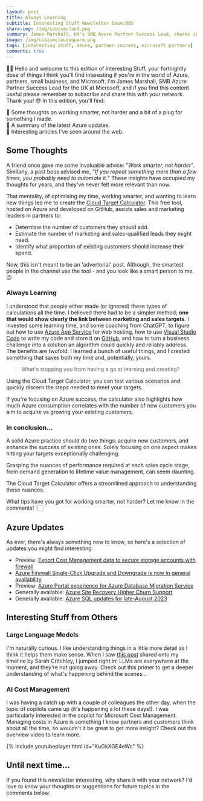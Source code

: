 ```yaml
---
layout: post
title: Always Learning
subtitle: Interesting Stuff Newsletter &num;005
share-img: /img/cubismcloud.png
summary: James Marshall, UK's SMB Azure Partner Success Lead, shares insights on working smart, Azure updates & introduces the Cloud Target Calculator to optimize marketing & sales targets. Dive in for tips & Azure news! 😎 #Azure #Microsoft
image: /img/cubismcloudsquare.png
tags: [interesting stuff, azure, partner success, microsoft partners]
comments: true
---
```


👋🏻 Hello and welcome to this edition of Interesting Stuff, your fortnightly dose of things I think you'll find interesting if you're in the world of Azure, partners, small business, and Microsoft. I'm James Marshall, SMB Azure Partner Success Lead for the UK at Microsoft, and if you find this content useful please remember to subscribe and share this with your network. Thank you! 😎
In this edition, you'll find:

💭 Some thoughts on working smarter, not harder and a bit of a plug for something I made.<br>
📝 A summary of the latest Azure updates.<br>
📰 Interesting articles I've seen around the web.<br>

## Some Thoughts
A friend once gave me some invaluable advice: "*Work smarter, not harder*". Similarly, a past boss advised me, "*If you repeat something more than a few times, you probably need to automate it.*" These insights have occupied my thoughts for years, and they've never felt more relevant than now.

That mentality, of optimising my time, working smarter, and wanting to learn new things led me to create the [Cloud Target Calculator](https://targetcalculator.cloud). This free tool, hosted on Azure and developed on GitHub, assists sales and marketing leaders in partners to:

- Determine the number of customers they should add.
- Estimate the number of marketing and sales-qualified leads they might need.
- Identify what proportion of existing customers should increase their spend.

Now, this isn't meant to be an 'advertorial' post. Although, the smartest people in the channel use the tool - and you look like a smart person to me. 😉

### Always Learning

I understood that people either made (or ignored) these types of calculations all the time. I believed there had to be a simpler method; **one that would show clearly the link between marketing and sales targets**. I invested some learning time, and some coaching from ChatGPT, to figure out how to use [Azure App Service](https://learn.microsoft.com/en-us/azure/app-service/overview) for web hosting, how to use [Visual Studio Code](https://code.visualstudio.com/) to write my code and store it on [GitHub](https://github.com/), and how to turn a business challenge into a solution an algorithm could quickly and reliably address. The benefits are twofold: I learned a bunch of useful things, and I created something that saves both my time and, potentially, yours.

> What's stopping you from having a go at learning and creating?

Using the Cloud Target Calculator, you can test various scenarios and quickly discern the steps needed to meet your targets.

If you're focusing on Azure success, the calculator also highlights how much Azure consumption correlates with the number of new customers you aim to acquire vs growing your existing customers.

### In conclusion...

A solid Azure practice should do two things: acquire new customers, and enhance the success of existing ones. Solely focusing on one aspect makes hitting your targets exceptionally challenging.

Grasping the nuances of performance required at each sales cycle stage, from demand generation to lifetime value management, can seem daunting.

The Cloud Target Calculator offers a streamlined approach to understanding these nuances.

What tips have you got for working smarter, not harder? Let me know in the comments! 👇🏻

## Azure Updates

As ever, there's always something new to know, so here's a selection of updates you might find interesting:

- Preview: [Export Cost Management data to secure storage accounts with firewall](https://azure.microsoft.com/en-gb/updates/exportbehindfirewall/)
- [Azure Firewall Single-Click Upgrade and Downgrade is now in general availability](https://azure.microsoft.com/en-gb/updates/azure-firewall-singleclick-upgrade-and-downgrade-is-now-in-general-availability/)
- Preview: [Azure Portal experience for Azure Database Migration Service](https://azure.microsoft.com/en-gb/updates/public-preview-azure-portal-experience-for-azure-database-migration-service/)
- Generally available: [Azure Site Recovery Higher Churn Support](https://azure.microsoft.com/en-gb/updates/generally-available-azure-site-recovery-higher-churn-support/)
- Generally available: [Azure SQL updates for late-August 2023](https://azure.microsoft.com/en-gb/updates/general-availability-azure-sql-updates-for-lateaugust-2023/)

## Interesting Stuff from Others

### Large Language Models

I'm naturally curious. I like understanding things in a little more detail as I think it helps them make sense. When I saw [this post](https://www.understandingai.org/p/large-language-models-explained-with) shared onto my timeline by Sarah Critchley, I jumped right in! LLMs are everywhere at the moment, and they're not going away. Check out this primer to get a deeper understanding of what's happening behind the scenes...

### AI Cost Management

I was having a catch up with a couple of colleagues the other day, when the topic of copilots came up (it's happening a lot these days!). I was particularly interested in the copilot for Microsoft Cost Management. Managing costs in Azure is something I know partners and customers think about all the time, so wouldn't it be great to get more insight? Check out this overview video to learn more.

{% include youtubeplayer.html id="KuGkXGE4eWc" %}

## Until next time...

If you found this newsletter interesting, why share it with your network? I'd love to know your thoughts or suggestions for future topics in the comments below.